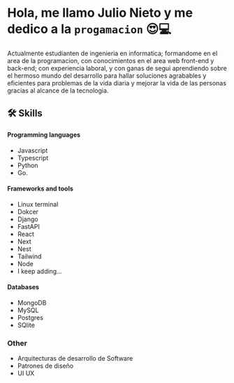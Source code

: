 
# Hola, me llamo Julio Nieto y me dedico a la `progamacion` 😍💻

Actualmente estudianten de ingenieria en informatica; formandome en el area de la programacion, con conocimientos en el area web front-end y back-end; con experiencia laboral, y con ganas de segui aprendiendo sobre el hermoso mundo del desarrollo para hallar soluciones agrabables y eficientes para problemas de la vida diaria y mejorar la vida de las personas gracias al alcance de la tecnologia.




## 🛠 Skills
#### Programming languages
- Javascript
- Typescript
- Python
- Go.

#### Frameworks and tools
- Linux terminal
- Dokcer
- Django
- FastAPI
- React
- Next
- Nest
- Tailwind
- Node 
- I keep adding...

#### Databases
- MongoDB
- MySQL
- Postgres
- SQlite

### Other
- Arquitecturas de desarrollo de Software
- Patrones de diseño
- UI UX



